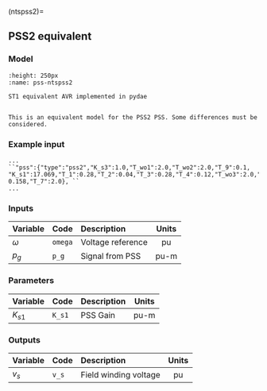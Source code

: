 (ntspss2)=
## PSS2 equivalent

### Model

```{figure} ./ntspss2.png
:height: 250px
:name: pss-ntspss2

ST1 equivalent AVR implemented in pydae 
```


```{warning} 

This is an equivalent model for the PSS2 PSS. Some differences must be considered.
```

### Example input

```{code} 
...
``"pss":{"type":"pss2","K_s3":1.0,"T_wo1":2.0,"T_wo2":2.0,"T_9":0.1,       "K_s1":17.069,"T_1":0.28,"T_2":0.04,"T_3":0.28,"T_4":0.12,"T_wo3":2.0,"K_s2": 0.158,"T_7":2.0}, ``
...
```



### Inputs

| Variable   | Code        | Description        |  Units |
| :--------- | :---------- | :----------------- | :-----:| 
| $\omega$  | ``omega``   | Voltage reference  |  pu     |                  
| $p_g$      | ``p_g``     | Signal from PSS    |  pu-m    |              


### Parameters

| Variable   | Code        | Description    |  Units  |
| :--------- |:----------  | :------------- | :------:| 
| $K_{s1}$      | ``K_s1``     | PSS Gain       |  pu-m   | 
                


### Outputs

| Variable   | Code        | Description           |  Units  |
| :--------- | :---------- | :-------------------- |:-------:|     
| $v_s$      | ``v_s``     | Field winding voltage |  pu     | 

